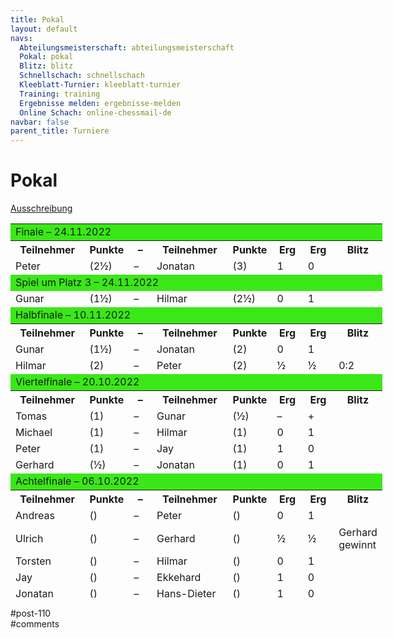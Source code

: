 ```yaml
---
title: Pokal 
layout: default
navs:
  Abteilungsmeisterschaft: abteilungsmeisterschaft
  Pokal: pokal
  Blitz: blitz
  Schnellschach: schnellschach
  Kleeblatt-Turnier: kleeblatt-turnier
  Training: training
  Ergebnisse melden: ergebnisse-melden
  Online Schach: online-chessmail-de
navbar: false
parent_title: Turniere
---
```

<div class="post-110 page type-page status-publish hentry" id="post-110">
<h1 class="entry-title">Pokal</h1>
<div class="entry-content">
<p><a href="https://www.narva-schach.de/wordpress/wp-content/uploads/2022/08/Pokal-2022.pdf">Ausschreibung</a></p>
<table style="width: 118%; height: 599px;">
<tbody>
<tr style="height: 24px;">
<td colspan="8" style="width: 99.8681%; background-color: #3ae817; height: 24px;">Finale – 24.11.2022</td>
</tr>
<tr style="height: 18px;">
<th style="width: 20.9763%; height: 18px;">Teilnehmer</th>
<th style="width: 11.6095%; height: 18px;">Punkte</th>
<th style="width: 7.12401%; height: 18px;">–</th>
<th style="width: 21.2401%; height: 18px;">Teilnehmer</th>
<th style="width: 11.6095%; height: 18px;">Punkte</th>
<th style="width: 8.83905%; height: 18px;">Erg</th>
<th style="width: 8.83905%; height: 18px;">Erg</th>
<th style="width: 9.63061%; height: 18px;">Blitz</th>
</tr>
<tr style="height: 24px;">
<td style="width: 20.9763%; height: 24px;">Peter</td>
<td style="width: 11.6095%; height: 24px;">(2½)</td>
<td style="width: 7.12401%; height: 24px;">–</td>
<td style="width: 21.2401%; height: 24px;">Jonatan</td>
<td style="width: 11.6095%; height: 24px;">(3)</td>
<td style="width: 8.83905%; height: 24px;">1</td>
<td style="width: 8.83905%; height: 24px;">0</td>
</tr>
<tr style="height: 24px;">
<td colspan="8" style="background-color: #3ae817; width: 99.8681%; height: 24px;">Spiel um Platz 3 – 24.11.2022</td>
</tr>
<tr style="height: 24px;">
<td style="width: 20.9763%; height: 24px;">Gunar</td>
<td style="width: 11.6095%; height: 24px;">(1½)</td>
<td style="width: 7.12401%; height: 24px;">–</td>
<td style="width: 21.2401%; height: 24px;">Hilmar</td>
<td style="width: 11.6095%; height: 24px;">(2½)</td>
<td style="width: 8.83905%; height: 24px;">0</td>
<td style="width: 8.83905%; height: 24px;">1</td>
</tr>
<tr style="height: 24px;">
<td colspan="8" style="width: 99.8681%; background-color: #3ae817; height: 24px;">Halbfinale – 10.11.2022</td>
</tr>
<tr style="height: 18px;">
<th style="width: 20.9763%; height: 18px;">Teilnehmer</th>
<th style="width: 11.6095%; height: 18px;">Punkte</th>
<th style="width: 7.12401%; height: 18px;">–</th>
<th style="width: 21.2401%; height: 18px;">Teilnehmer</th>
<th style="width: 11.6095%; height: 18px;">Punkte</th>
<th style="width: 8.83905%; height: 18px;">Erg</th>
<th style="width: 8.83905%; height: 18px;">Erg</th>
<th style="width: 9.63061%; height: 18px;">Blitz</th>
</tr>
<tr style="height: 24px;">
<td style="width: 20.9763%; height: 24px;">Gunar</td>
<td style="width: 11.6095%; height: 24px;">(1½)</td>
<td style="width: 7.12401%; height: 24px;">–</td>
<td style="width: 21.2401%; height: 24px;">Jonatan</td>
<td style="width: 11.6095%; height: 24px;">(2)</td>
<td style="width: 8.83905%; height: 24px;">0</td>
<td style="width: 8.83905%; height: 24px;">1</td>
</tr>
<tr style="height: 24px;">
<td style="width: 20.9763%; height: 24px;">Hilmar</td>
<td style="width: 11.6095%; height: 24px;">(2)</td>
<td style="width: 7.12401%; height: 24px;">–</td>
<td style="width: 21.2401%; height: 24px;">Peter</td>
<td style="width: 11.6095%; height: 24px;">(2)</td>
<td style="width: 8.83905%; height: 24px;">½</td>
<td style="width: 8.83905%; height: 24px;">½</td>
<td style="height: 24px;">0:2</td>
</tr>
<tr style="height: 24px;">
<td colspan="8" style="width: 99.8681%; background-color: #3ae817; height: 24px;">Viertelfinale – 20.10.2022</td>
</tr>
<tr style="height: 18px;">
<th style="width: 20.9763%; height: 18px;">Teilnehmer</th>
<th style="width: 11.6095%; height: 18px;">Punkte</th>
<th style="width: 7.12401%; height: 18px;">–</th>
<th style="width: 21.2401%; height: 18px;">Teilnehmer</th>
<th style="width: 11.6095%; height: 18px;">Punkte</th>
<th style="width: 8.83905%; height: 18px;">Erg</th>
<th style="width: 8.83905%; height: 18px;">Erg</th>
<th style="width: 9.63061%; height: 18px;">Blitz</th>
</tr>
<tr style="height: 24px;">
<td style="width: 20.9763%; height: 24px;">Tomas</td>
<td style="width: 11.6095%; height: 24px;">(1)</td>
<td style="width: 7.12401%; height: 24px;">–</td>
<td nowrap="nowrap" style="width: 21.2401%; height: 24px;">Gunar</td>
<td style="width: 11.6095%; height: 24px;">(½)</td>
<td style="width: 8.83905%; height: 24px;">–</td>
<td style="width: 8.83905%; height: 24px;">+</td>
</tr>
<tr style="height: 24px;">
<td style="width: 20.9763%; height: 24px;">Michael</td>
<td style="width: 11.6095%; height: 24px;">(1)</td>
<td style="width: 7.12401%; height: 24px;">–</td>
<td style="width: 21.2401%; height: 24px;">Hilmar</td>
<td style="width: 11.6095%; height: 24px;">(1)</td>
<td style="width: 8.83905%; height: 24px;">0</td>
<td style="width: 8.83905%; height: 24px;">1</td>
</tr>
<tr style="height: 24px;">
<td style="width: 20.9763%; height: 24px;">Peter</td>
<td style="width: 11.6095%; height: 24px;">(1)</td>
<td style="width: 7.12401%; height: 24px;">–</td>
<td style="width: 21.2401%; height: 24px;">Jay</td>
<td style="width: 11.6095%; height: 24px;">(1)</td>
<td style="width: 8.83905%; height: 24px;">1</td>
<td style="width: 8.83905%; height: 24px;">0</td>
</tr>
<tr style="height: 24px;">
<td nowrap="nowrap" style="width: 20.9763%; height: 24px;">Gerhard</td>
<td style="width: 11.6095%; height: 24px;">(½)</td>
<td style="width: 7.12401%; height: 24px;">–</td>
<td style="width: 21.2401%; height: 24px;">Jonatan</td>
<td style="width: 11.6095%; height: 24px;">(1)</td>
<td style="width: 8.83905%; height: 24px;">0</td>
<td style="width: 8.83905%; height: 24px;">1</td>
</tr>
<tr style="height: 24px;">
<td colspan="8" style="width: 99.8681%; background-color: #3ae817; height: 24px;">Achtelfinale – 06.10.2022</td>
</tr>
<tr style="height: 18px;">
<th style="width: 20.9763%; height: 18px;">Teilnehmer</th>
<th style="width: 11.6095%; height: 18px;">Punkte</th>
<th style="width: 7.12401%; height: 18px;">–</th>
<th style="width: 21.2401%; height: 18px;">Teilnehmer</th>
<th style="width: 11.6095%; height: 18px;">Punkte</th>
<th style="width: 8.83905%; height: 18px;">Erg</th>
<th style="width: 8.83905%; height: 18px;">Erg</th>
<th style="width: 9.63061%; height: 18px;">Blitz</th>
</tr>
<tr style="height: 24px;">
<td style="width: 20.9763%; height: 24px;">Andreas</td>
<td style="width: 11.6095%; height: 24px;">()</td>
<td style="width: 7.12401%; height: 24px;">–</td>
<td style="width: 21.2401%; height: 24px;">Peter</td>
<td style="width: 11.6095%; height: 24px;">()</td>
<td style="width: 8.83905%; height: 24px;">0</td>
<td style="width: 8.83905%; height: 24px;">1</td>
</tr>
<tr style="height: 47px;">
<td style="width: 20.9763%; height: 47px;">Ulrich</td>
<td style="width: 11.6095%; height: 47px;">()</td>
<td style="width: 7.12401%; height: 47px;">–</td>
<td style="width: 21.2401%; height: 47px;">Gerhard</td>
<td style="width: 11.6095%; height: 47px;">()</td>
<td style="width: 8.83905%; height: 47px;">½</td>
<td style="width: 8.83905%; height: 47px;">½</td>
<td style="height: 47px;">Gerhard gewinnt</td>
</tr>
<tr style="height: 24px;">
<td style="width: 20.9763%; height: 24px;">Torsten</td>
<td style="width: 11.6095%; height: 24px;">()</td>
<td style="width: 7.12401%; height: 24px;">–</td>
<td style="width: 21.2401%; height: 24px;">Hilmar</td>
<td style="width: 11.6095%; height: 24px;">()</td>
<td style="width: 8.83905%; height: 24px;">0</td>
<td style="width: 8.83905%; height: 24px;">1</td>
</tr>
<tr style="height: 24px;">
<td style="width: 20.9763%; height: 24px;">Jay</td>
<td style="width: 11.6095%; height: 24px;">()</td>
<td style="width: 7.12401%; height: 24px;">–</td>
<td style="width: 21.2401%; height: 24px;">Ekkehard</td>
<td style="width: 11.6095%; height: 24px;">()</td>
<td style="width: 8.83905%; height: 24px;">1</td>
<td style="width: 8.83905%; height: 24px;">0</td>
</tr>
<tr style="height: 24px;">
<td style="width: 20.9763%; height: 24px;">Jonatan</td>
<td style="width: 11.6095%; height: 24px;">()</td>
<td style="width: 7.12401%; height: 24px;">–</td>
<td nowrap="nowrap" style="width: 21.2401%; height: 24px;">Hans-Dieter</td>
<td style="width: 11.6095%; height: 24px;">()</td>
<td style="width: 8.83905%; height: 24px;">1</td>
<td style="width: 8.83905%; height: 24px;">0</td>
</tr>
<tr style="height: 24px;">
<td style="width: 20.9763%; height: 24px;">Tomas</td>
<td style="width: 11.6095%; height: 24px;">()</td>
<td style="width: 7.12401%; height: 24px;">–</td>
<td style="width: 21.2401%; height: 24px;">Klaus</td>
<td style="width: 11.6095%; height: 24px;">()</td>
<td style="width: 8.83905%; height: 24px;">1</td>
<td style="width: 8.83905%; height: 24px;">0</td>
</tr>
<tr style="height: 24px;">
<td style="width: 20.9763%; height: 24px;">Michael</td>
<td style="width: 11.6095%; height: 24px;">()</td>
<td style="width: 7.12401%; height: 24px;">–</td>
<td style="width: 21.2401%; height: 24px;">Lukas</td>
<td style="width: 11.6095%; height: 24px;">()</td>
<td style="width: 8.83905%; height: 24px;">1</td>
<td style="width: 8.83905%; height: 24px;">0</td>
</tr>
<tr style="height: 24px;">
<td style="width: 20.9763%; height: 24px;">Gunar</td>
<td style="width: 11.6095%; height: 24px;">()</td>
<td style="width: 7.12401%; height: 24px;">–</td>
<td style="width: 21.2401%; height: 24px;">Manfred</td>
<td style="width: 11.6095%; height: 24px;">()</td>
<td style="width: 8.83905%; height: 24px;">½</td>
<td style="width: 8.83905%; height: 24px;">½</td>
<td style="height: 24px;">+:-</td>
</tr>
</tbody>
</table>
</div><!-- .entry-content -->
</div> #post-110 
<div id="comments">
</div> #comments 
